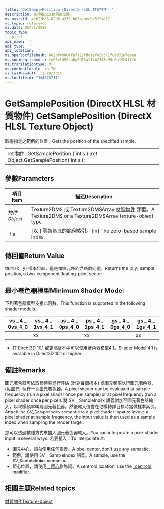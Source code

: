 ```yaml
---
title: 'GetSamplePosition (DirectX HLSL 材質物件) '
description: 取得指定之範例的位置。
ms.assetid: 4e622b85-82d6-4339-b03a-becbe5f9aa57
ms.topic: reference
ms.date: 05/31/2018
topic_type:
- apiref
api_name: ''
api_type: ''
api_location: ''
ms.openlocfilehash: 062bf08064faf112fdc1efe5b371fcad72efeeea
ms.sourcegitcommit: fe03c5d92ca6a0d66a114b2303e99c0a19241ffb
ms.translationtype: MT
ms.contentlocale: zh-TW
ms.lasthandoff: 11/20/2019
ms.locfileid: "104373711"
---
```

# <a name="getsampleposition-directx-hlsl-texture-object"></a><span data-ttu-id="c7d67-103">GetSamplePosition (DirectX HLSL 材質物件) </span><span class="sxs-lookup"><span data-stu-id="c7d67-103">GetSamplePosition (DirectX HLSL Texture Object)</span></span>

<span data-ttu-id="c7d67-104">取得指定之範例的位置。</span><span class="sxs-lookup"><span data-stu-id="c7d67-104">Gets the position of the specified sample.</span></span>



|                                        |
|----------------------------------------|
| <span data-ttu-id="c7d67-105">ret 物件. GetSamplePosition ( int s ) ;</span><span class="sxs-lookup"><span data-stu-id="c7d67-105">ret Object.GetSamplePosition( int s );</span></span> |



 

## <a name="parameters"></a><span data-ttu-id="c7d67-106">參數</span><span class="sxs-lookup"><span data-stu-id="c7d67-106">Parameters</span></span>



| <span data-ttu-id="c7d67-107">項目</span><span class="sxs-lookup"><span data-stu-id="c7d67-107">Item</span></span>                                                                                           | <span data-ttu-id="c7d67-108">描述</span><span class="sxs-lookup"><span data-stu-id="c7d67-108">Description</span></span>                                                                                         |
|------------------------------------------------------------------------------------------------|-----------------------------------------------------------------------------------------------------|
| <span data-ttu-id="c7d67-109"><span id="Object"></span><span id="object"></span><span id="OBJECT"></span>*物件*</span><span class="sxs-lookup"><span data-stu-id="c7d67-109"><span id="Object"></span><span id="object"></span><span id="OBJECT"></span>*Object*</span></span><br/> | <span data-ttu-id="c7d67-110">Texture2DMS 或 Texture2DMSArray [材質物件](dx-graphics-hlsl-to-type.md) 類型。</span><span class="sxs-lookup"><span data-stu-id="c7d67-110">A Texture2DMS or a Texture2DMSArray [texture-object](dx-graphics-hlsl-to-type.md) type.</span></span><br/> |
| <span data-ttu-id="c7d67-111"><span id="s"></span><span id="S"></span>*！*</span><span class="sxs-lookup"><span data-stu-id="c7d67-111"><span id="s"></span><span id="S"></span>*s*</span></span><br/>                                         | <span data-ttu-id="c7d67-112">\[以 \] 零為基底的範例索引。</span><span class="sxs-lookup"><span data-stu-id="c7d67-112">\[in\] The zero-based sample index.</span></span><br/>                                                      |



 

## <a name="return-value"></a><span data-ttu-id="c7d67-113">傳回值</span><span class="sxs-lookup"><span data-stu-id="c7d67-113">Return Value</span></span>

<span data-ttu-id="c7d67-114">傳回 (x，y) 樣本位置，這是兩個元件的浮點數向量。</span><span class="sxs-lookup"><span data-stu-id="c7d67-114">Returns the (x,y) sample position, a two-component floating-point vector.</span></span>

## <a name="minimum-shader-model"></a><span data-ttu-id="c7d67-115">最小著色器模型</span><span class="sxs-lookup"><span data-stu-id="c7d67-115">Minimum Shader Model</span></span>

<span data-ttu-id="c7d67-116">下列著色器模型支援此函數。</span><span class="sxs-lookup"><span data-stu-id="c7d67-116">This function is supported in the following shader models.</span></span>



| <span data-ttu-id="c7d67-117">vs \_ 4 \_ 0</span><span class="sxs-lookup"><span data-stu-id="c7d67-117">vs\_4\_0</span></span> | <span data-ttu-id="c7d67-118">vs \_ 4 \_ 1</span><span class="sxs-lookup"><span data-stu-id="c7d67-118">vs\_4\_1</span></span>  | <span data-ttu-id="c7d67-119">ps \_ 4 \_ 0</span><span class="sxs-lookup"><span data-stu-id="c7d67-119">ps\_4\_0</span></span> | <span data-ttu-id="c7d67-120">ps \_ 4 \_ 1</span><span class="sxs-lookup"><span data-stu-id="c7d67-120">ps\_4\_1</span></span>  | <span data-ttu-id="c7d67-121">gs \_ 4 \_ 0</span><span class="sxs-lookup"><span data-stu-id="c7d67-121">gs\_4\_0</span></span> | <span data-ttu-id="c7d67-122">gs \_ 4 \_ 1</span><span class="sxs-lookup"><span data-stu-id="c7d67-122">gs\_4\_1</span></span>  |
|----------|-----------|----------|-----------|----------|-----------|
|          | <span data-ttu-id="c7d67-123">x</span><span class="sxs-lookup"><span data-stu-id="c7d67-123">x</span></span>         |          | <span data-ttu-id="c7d67-124">x</span><span class="sxs-lookup"><span data-stu-id="c7d67-124">x</span></span>         |          | <span data-ttu-id="c7d67-125">x</span><span class="sxs-lookup"><span data-stu-id="c7d67-125">x</span></span>         |



 

-   <span data-ttu-id="c7d67-126">在 Direct3D 10.1 或更高版本中可以使用著色器模型4.1。</span><span class="sxs-lookup"><span data-stu-id="c7d67-126">Shader Model 4.1 is available in Direct3D 10.1 or higher.</span></span>

## <a name="remarks"></a><span data-ttu-id="c7d67-127">備註</span><span class="sxs-lookup"><span data-stu-id="c7d67-127">Remarks</span></span>

<span data-ttu-id="c7d67-128">圖元著色器可依取樣頻率進行評估 (針對每個樣本) 或圖元頻率執行圖元著色器， (每圖元) 執行一次圖元著色器。</span><span class="sxs-lookup"><span data-stu-id="c7d67-128">A pixel shader can be evaluated at sample frequency (run a pixel shader once per sample) or at pixel frequency (run a pixel shader once per pixel).</span></span> <span data-ttu-id="c7d67-129">將 SV \_ SampleIndex 語義附加至圖元著色器輸入，以取樣頻率叫用圖元著色器，然後輸入值會在取樣轉譯目標時當做樣本索引。</span><span class="sxs-lookup"><span data-stu-id="c7d67-129">Attach the SV\_SampleIndex semantic to a pixel shader input to invoke a pixel shader at sample frequency, the input value is then used as a sample index when sampling the render target.</span></span>

<span data-ttu-id="c7d67-130">您可以透過數種方式來插入圖元著色器輸入。</span><span class="sxs-lookup"><span data-stu-id="c7d67-130">You can interpolate a pixel shader input in several ways.</span></span> <span data-ttu-id="c7d67-131">若要插入：</span><span class="sxs-lookup"><span data-stu-id="c7d67-131">To interpolate at:</span></span>

-   <span data-ttu-id="c7d67-132">圖元中心，請勿使用任何語義。</span><span class="sxs-lookup"><span data-stu-id="c7d67-132">A pixel center, don't use any semantic.</span></span>
-   <span data-ttu-id="c7d67-133">範例，請使用 SV \_ SampleIndex 語義。</span><span class="sxs-lookup"><span data-stu-id="c7d67-133">A sample, use the SV\_SampleIndex semantic.</span></span>
-   <span data-ttu-id="c7d67-134">距心位置，請使用[ \_ 距心](dx-graphics-hlsl-struct.md)修飾詞。</span><span class="sxs-lookup"><span data-stu-id="c7d67-134">A centroid location, use the [\_centroid](dx-graphics-hlsl-struct.md) modifier.</span></span>

## <a name="related-topics"></a><span data-ttu-id="c7d67-135">相關主題</span><span class="sxs-lookup"><span data-stu-id="c7d67-135">Related topics</span></span>

<dl> <dt>

[<span data-ttu-id="c7d67-136">材質物件</span><span class="sxs-lookup"><span data-stu-id="c7d67-136">Texture-Object</span></span>](dx-graphics-hlsl-to-type.md)
</dt> </dl>

 

 






